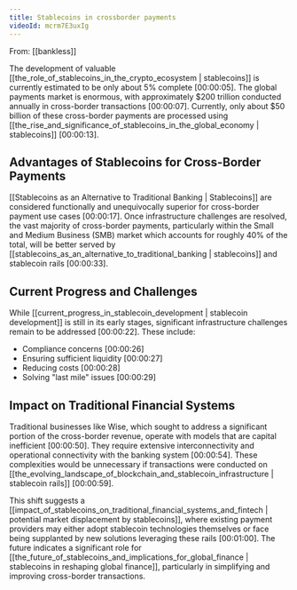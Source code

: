 ```yaml
---
title: Stablecoins in crossborder payments
videoId: mcrm7E3uxIg
---
```


From: [[bankless]] <br/> 

The development of valuable [[the_role_of_stablecoins_in_the_crypto_ecosystem | stablecoins]] is currently estimated to be only about 5% complete <a class="yt-timestamp" data-t="00:00:05">[00:00:05]</a>. The global payments market is enormous, with approximately $200 trillion conducted annually in cross-border transactions <a class="yt-timestamp" data-t="00:00:07">[00:00:07]</a>. Currently, only about $50 billion of these cross-border payments are processed using [[the_rise_and_significance_of_stablecoins_in_the_global_economy | stablecoins]] <a class="yt-timestamp" data-t="00:00:13">[00:00:13]</a>.

## Advantages of Stablecoins for Cross-Border Payments

[[Stablecoins as an Alternative to Traditional Banking | Stablecoins]] are considered functionally and unequivocally superior for cross-border payment use cases <a class="yt-timestamp" data-t="00:00:17">[00:00:17]</a>. Once infrastructure challenges are resolved, the vast majority of cross-border payments, particularly within the Small and Medium Business (SMB) market which accounts for roughly 40% of the total, will be better served by [[stablecoins_as_an_alternative_to_traditional_banking | stablecoins]] and stablecoin rails <a class="yt-timestamp" data-t="00:00:33">[00:00:33]</a>.

## Current Progress and Challenges

While [[current_progress_in_stablecoin_development | stablecoin development]] is still in its early stages, significant infrastructure challenges remain to be addressed <a class="yt-timestamp" data-t="00:00:22">[00:00:22]</a>. These include:

*   Compliance concerns <a class="yt-timestamp" data-t="00:00:26">[00:00:26]</a>
*   Ensuring sufficient liquidity <a class="yt-timestamp" data-t="00:00:27">[00:00:27]</a>
*   Reducing costs <a class="yt-timestamp" data-t="00:00:28">[00:00:28]</a>
*   Solving "last mile" issues <a class="yt-timestamp" data-t="00:00:29">[00:00:29]</a>

## Impact on Traditional Financial Systems

Traditional businesses like Wise, which sought to address a significant portion of the cross-border revenue, operate with models that are capital inefficient <a class="yt-timestamp" data-t="00:00:50">[00:00:50]</a>. They require extensive interconnectivity and operational connectivity with the banking system <a class="yt-timestamp" data-t="00:00:54">[00:00:54]</a>. These complexities would be unnecessary if transactions were conducted on [[the_evolving_landscape_of_blockchain_and_stablecoin_infrastructure | stablecoin rails]] <a class="yt-timestamp" data-t="00:00:59">[00:00:59]</a>.

This shift suggests a [[impact_of_stablecoins_on_traditional_financial_systems_and_fintech | potential market displacement by stablecoins]], where existing payment providers may either adopt stablecoin technologies themselves or face being supplanted by new solutions leveraging these rails <a class="yt-timestamp" data-t="00:01:00">[00:01:00]</a>. The future indicates a significant role for [[the_future_of_stablecoins_and_implications_for_global_finance | stablecoins in reshaping global finance]], particularly in simplifying and improving cross-border transactions.